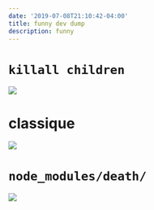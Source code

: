```yaml
---
date: '2019-07-08T21:10:42-04:00'
title: funny dev dump
description: funny
---
```


# `killall children`

![](https://res.cloudinary.com/cloudimgts/image/upload/v1562695160/eb2aw2iza2hpwmx7ay6e.jpg)

# classique 

![](https://res.cloudinary.com/cloudimgts/image/upload/v1562695042/qhukgdzfozfl8pjtxvnc.jpg)

# `node_modules/death/`

![](https://res.cloudinary.com/cloudimgts/image/upload/v1562634627/ksvyapdfwaypzrvcmbv9.jpg)
<!--stackedit_data:
eyJoaXN0b3J5IjpbMTcyODk4NzgxM119
-->